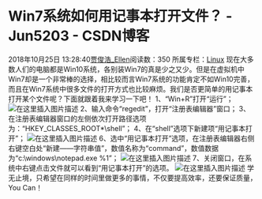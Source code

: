 # Win7系统如何用记事本打开文件？ - Jun5203 - CSDN博客
2018年10月25日 13:28:40[贾俊浩_Ellen](https://me.csdn.net/Ellen5203)阅读数：350
所属专栏：[Linux](https://blog.csdn.net/column/details/25476.html)
现在大多数人们的电脑都是Win10系统，各别装Win7的真是少之又少。但是在虚拟机中Win7却是一个非常棒的选择，相比较而言Win7系统的功能肯定不如Win10完善，而且在Win7系统中很多文件的打开方式也比较麻烦。我们是否更简单的用记事本打开某个文件呢？下面就跟着我来学习一下吧！
1、“Win+R”打开“运行”；
![在这里插入图片描述](https://img-blog.csdn.net/2018102513230939?watermark/2/text/aHR0cHM6Ly9ibG9nLmNzZG4ubmV0L0VsbGVuNTIwMw==/font/5a6L5L2T/fontsize/400/fill/I0JBQkFCMA==/dissolve/70)
2、输入命令“regedit”，打开“注册表编辑器”窗口；
3、在注册表编辑器窗口的左侧依次打开路径选项为：“HKEY_CLASSES_ROOT*\shell”；
4、在“shell”选项下新建项“用记事本打开”；
![在这里插入图片描述](https://img-blog.csdn.net/2018102513240897?watermark/2/text/aHR0cHM6Ly9ibG9nLmNzZG4ubmV0L0VsbGVuNTIwMw==/font/5a6L5L2T/fontsize/400/fill/I0JBQkFCMA==/dissolve/70)
6、选中“用记事本打开”选项，在注册表编辑器右侧右键空白处“新建——字符串值”，数值名称为“command”，数值数据为“c:\windows\notepad.exe %1”；
![在这里插入图片描述](https://img-blog.csdn.net/20181025132439762?watermark/2/text/aHR0cHM6Ly9ibG9nLmNzZG4ubmV0L0VsbGVuNTIwMw==/font/5a6L5L2T/fontsize/400/fill/I0JBQkFCMA==/dissolve/70)
7、关闭窗口，在系统中右键点击文件就可以看到“用记事本打开”的选项。
![在这里插入图片描述](https://img-blog.csdn.net/20181025132600415?watermark/2/text/aHR0cHM6Ly9ibG9nLmNzZG4ubmV0L0VsbGVuNTIwMw==/font/5a6L5L2T/fontsize/400/fill/I0JBQkFCMA==/dissolve/70)
学无止境，只希望在同样的时间里做更多的事情，不仅要提高效率，还要保证质量，You Can！
